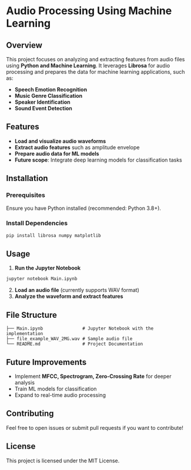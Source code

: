 # Audio Processing Using Machine Learning

## Overview
This project focuses on analyzing and extracting features from audio files using **Python and Machine Learning**. It leverages **Librosa** for audio processing and prepares the data for machine learning applications, such as:
- **Speech Emotion Recognition**
- **Music Genre Classification**
- **Speaker Identification**
- **Sound Event Detection**

## Features
- **Load and visualize audio waveforms**
- **Extract audio features** such as amplitude envelope
- **Prepare audio data for ML models**
- **Future scope**: Integrate deep learning models for classification tasks

## Installation
### Prerequisites
Ensure you have Python installed (recommended: Python 3.8+).

### Install Dependencies
```bash
pip install librosa numpy matplotlib
```

## Usage
1. **Run the Jupyter Notebook**
```bash
jupyter notebook Main.ipynb
```
2. **Load an audio file** (currently supports WAV format)
3. **Analyze the waveform and extract features**

## File Structure
```
├── Main.ipynb               # Jupyter Notebook with the implementation
├── file_example_WAV_2MG.wav # Sample audio file
└── README.md                # Project Documentation
```

## Future Improvements
- Implement **MFCC, Spectrogram, Zero-Crossing Rate** for deeper analysis
- Train ML models for classification
- Expand to real-time audio processing

## Contributing
Feel free to open issues or submit pull requests if you want to contribute!

## License
This project is licensed under the MIT License.

